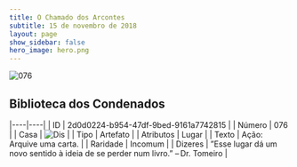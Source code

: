 ```yaml
---
title: O Chamado dos Arcontes
subtitle: 15 de novembro de 2018
layout: page
show_sidebar: false
hero_image: hero.png
---
```


![076](https://cdn.keyforgegame.com/media/card_front/pt/341_076_QR2M3J84P2GX_pt.png)

## Biblioteca dos Condenados

|----|----|
| ID | 2d0d0224-b954-47df-9bed-9161a7742815 |
| Número | 076 |
| Casa | ![Dis](https://archonarcana.com/images/thumb/e/e8/Dis.png/22px-Dis.png "Dis") |
| Tipo | Artefato |
| Atributos | Lugar |
| Texto | Ação: Arquive uma carta. |
| Raridade | Incomum |
| Dizeres | ”Esse lugar dá um novo sentido à ideia de se perder num livro.” – Dr. Tomeiro |
